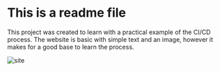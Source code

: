 # This is a readme file
This project was created to learn with a practical example of the CI/CD process.   The website is basic with simple text and an image, however it makes for a good base to learn the process.

![site](https://imgur.com/boPwKvU)
